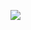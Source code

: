 ![](https://github.com/SayaliSonawane/Plotly_Offline_Python/blob/master/Histogram/Horizontal%20Histogram/Horizontal%20Histogram.jpeg?raw=true)
